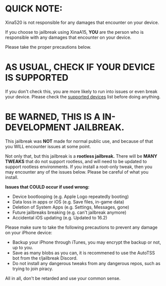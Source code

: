 # QUICK NOTE:
Xina520 is not responsible for any damages that encounter on your device.

If you choose to jailbreak using XinaA15, **YOU** are the person who is responsible with any damages that encounter on your device.

Please take the proper precautions below.

# AS USUAL, CHECK IF YOUR DEVICE IS SUPPORTED
If you don't check this, you are more likely to run into issues or even break your device.
Please check the [supported devices](https://github.com/NotDarkn/XinaA15/blob/main/SUPPORTED.md) list before doing anything.

# BE WARNED, THIS IS A IN-DEVELOPMENT JAILBREAK.

This jailbreak was **NOT** made for normal public use, and because of that you WILL encounter issues at some point.

Not only that, but this jailbreak is a **rootless jailbreak.** There will be **MANY TWEAKS** that do not support rootless, and will need to be updated to support rootless environments. If you install a root-only tweak, then you may encounter any of the issues below. Please be careful of what you install.

**Issues that COULD occur if used wrong:**
- Device bootlooping (e.g. Apple Logo repeatedly booting)
- Data loss in apps or iOS (e.g. Save files, in-game data)
- Deletion of System Apps (e.g. Settings, Messages, gone)
- Future jailbreaks breaking (e.g. can't jailbreak anymore)
- Accidental iOS updating (e.g. Updated to 16.2)

Please make sure to take the following precautions to prevent any damage on your iPhone device:
- Backup your iPhone through iTunes, you may encrypt the backup or not, up to you.
- Save as many blobs as you can, it is recommened to use the AutoTSS bot from the r/jailbreak Discord.
- Do not install any dangerous tweaks from any dangerous repos, such as trying to join piracy.

All in all, don't be retarded and use your common sense.
